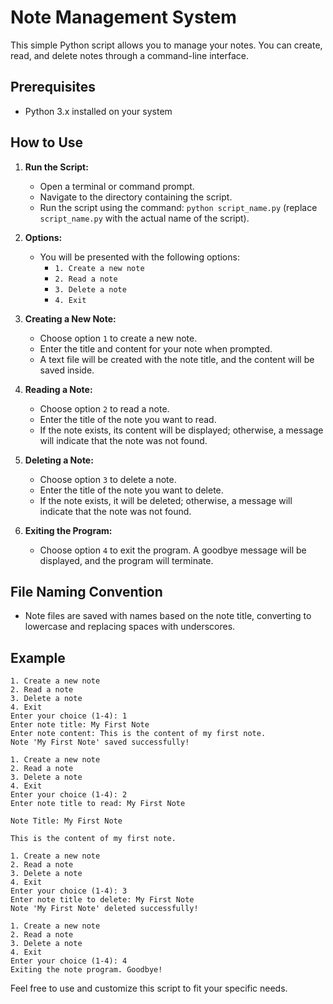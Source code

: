 # Note Management System

This simple Python script allows you to manage your notes. You can create, read, and delete notes through a command-line interface.

## Prerequisites
- Python 3.x installed on your system

## How to Use

1. **Run the Script:**
   - Open a terminal or command prompt.
   - Navigate to the directory containing the script.
   - Run the script using the command: `python script_name.py` (replace `script_name.py` with the actual name of the script).

2. **Options:**
   - You will be presented with the following options:
     - `1. Create a new note`
     - `2. Read a note`
     - `3. Delete a note`
     - `4. Exit`

3. **Creating a New Note:**
   - Choose option `1` to create a new note.
   - Enter the title and content for your note when prompted.
   - A text file will be created with the note title, and the content will be saved inside.

4. **Reading a Note:**
   - Choose option `2` to read a note.
   - Enter the title of the note you want to read.
   - If the note exists, its content will be displayed; otherwise, a message will indicate that the note was not found.

5. **Deleting a Note:**
   - Choose option `3` to delete a note.
   - Enter the title of the note you want to delete.
   - If the note exists, it will be deleted; otherwise, a message will indicate that the note was not found.

6. **Exiting the Program:**
   - Choose option `4` to exit the program. A goodbye message will be displayed, and the program will terminate.

## File Naming Convention
- Note files are saved with names based on the note title, converting to lowercase and replacing spaces with underscores.

## Example
```
1. Create a new note
2. Read a note
3. Delete a note
4. Exit
Enter your choice (1-4): 1
Enter note title: My First Note
Enter note content: This is the content of my first note.
Note 'My First Note' saved successfully!

1. Create a new note
2. Read a note
3. Delete a note
4. Exit
Enter your choice (1-4): 2
Enter note title to read: My First Note

Note Title: My First Note

This is the content of my first note.

1. Create a new note
2. Read a note
3. Delete a note
4. Exit
Enter your choice (1-4): 3
Enter note title to delete: My First Note
Note 'My First Note' deleted successfully!

1. Create a new note
2. Read a note
3. Delete a note
4. Exit
Enter your choice (1-4): 4
Exiting the note program. Goodbye!
```

Feel free to use and customize this script to fit your specific needs.
